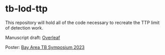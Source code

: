 # tb-lod-ttp
This repository will hold all of the code necessary to recreate the TTP limit of detection work. 

Manuscript draft: [Overleaf](https://www.overleaf.com/read/jjvcrwhgcgzz)

Poster: [Bay Area TB Symposium 2023](https://www.overleaf.com/read/zkstnbsxpnhw)
